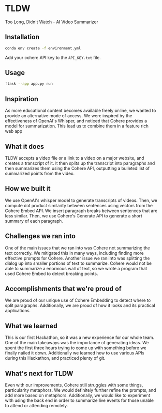 # TLDW

Too Long, Didn't Watch - AI Video Summarizer

## Installation

```bash
conda env create -f environment.yml
```

Add your cohere API key to the `API_KEY.txt` file.

## Usage

```bash
flask --app app.py run
```

## Inspiration
As more educational content becomes available freely online, we wanted to provide an alternative mode of access. We were inspired by the effectiveness of OpenAI's Whisper, and noticed that Cohere provides a model for summarization. This lead us to combine them in a feature rich web app

## What it does
TLDW accepts a video file or a link to a video on a major website, and creates a transcript of it. It then splits up the transcript into paragraphs and then summarizes them using the Cohere API, outputting a bulleted list of summarized points from the video.

## How we built it
We use OpenAI's whisper model to generate transcripts of videos. Then, we compute dot product similarity between sentences using vectors from the Cohere Embed API. We insert paragraph breaks between sentences that are less similar. Then, we use Cohere's Generate API to generate a short summary of each paragraph. 

## Challenges we ran into
One of the main issues that we ran into was Cohere not summarizing the text correctly. We mitigated this in many ways, including finding more effective prompts for Cohere. Another issue we ran into was splitting the dialog up into smaller portions of text to summarize. Cohere would not be able to summarize a enormous wall of text, so we wrote a program that used Cohere Embed to detect breaking points.

## Accomplishments that we're proud of
We are proud of our unique use of Cohere Embedding to detect where to split paragraphs. Additionally, we are proud of how it looks and its practical applications.

## What we learned
This is our first Hackathon, so it was a new experience for our whole team. One of the main takeaways was the importance of generating ideas. We spent the first three hours trying to come up with something  before we finally nailed it down. Additionally we learned how to use various APIs during this Hackathon, and practiced plenty of git. 

## What's next for TLDW
Even with our improvements, Cohere still struggles with some things, particularity metaphors. We would definitely further refine the prompts, and add more based on metaphors. Additionally, we would like to experiment with using the back end in order to summarize live events for those unable to attend or attending remotely.
